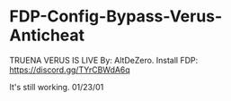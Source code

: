 # FDP-Config-Bypass-Verus-Anticheat
TRUENA VERUS IS LIVE
By: AltDeZero.
Install FDP: https://discord.gg/TYrCBWdA6q


It's still working. 01/23/01

